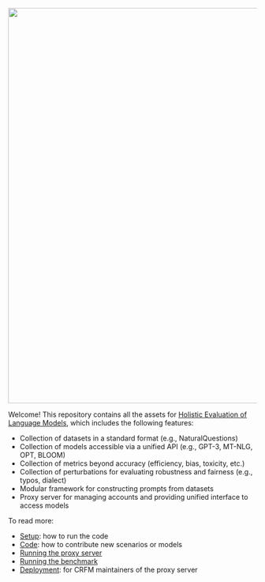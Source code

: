 [comment]: <> (When using the img tag, which allows us to specify size, src has to be a URL.)
<img src="https://github.com/stanford-crfm/helm/raw/main/src/helm/benchmark/static/images/helm-logo.png" alt=""  width="800"/>

Welcome!  This repository contains all the assets for [Holistic Evaluation of Language Models](https://arxiv.org/abs/2211.09110), 
which includes the following features:

- Collection of datasets in a standard format (e.g., NaturalQuestions)
- Collection of models accessible via a unified API (e.g., GPT-3, MT-NLG, OPT, BLOOM)
- Collection of metrics beyond accuracy (efficiency, bias, toxicity, etc.)
- Collection of perturbations for evaluating robustness and fairness (e.g., typos, dialect)
- Modular framework for constructing prompts from datasets
- Proxy server for managing accounts and providing unified interface to access models

To read more:

- [Setup](docs/setup.md): how to run the code
- [Code](docs/code.md): how to contribute new scenarios or models
- [Running the proxy server](docs/proxy-server.md)
- [Running the benchmark](docs/benchmark.md)
- [Deployment](docs/deployment.md): for CRFM maintainers of the proxy server